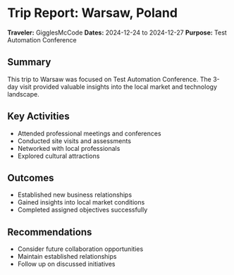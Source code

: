 # Trip Report: Warsaw, Poland

**Traveler:** GigglesMcCode
**Dates:** 2024-12-24 to 2024-12-27
**Purpose:** Test Automation Conference

## Summary
This trip to Warsaw was focused on Test Automation Conference. The 3-day visit provided valuable insights into the local market and technology landscape.

## Key Activities
- Attended professional meetings and conferences
- Conducted site visits and assessments
- Networked with local professionals
- Explored cultural attractions

## Outcomes
- Established new business relationships
- Gained insights into local market conditions
- Completed assigned objectives successfully

## Recommendations
- Consider future collaboration opportunities
- Maintain established relationships
- Follow up on discussed initiatives
